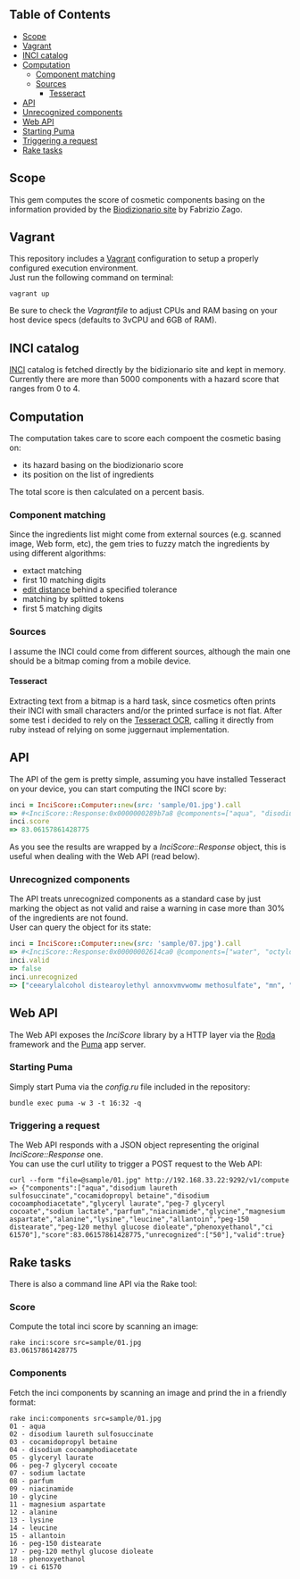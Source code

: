 ## Table of Contents

* [Scope](#scope)
* [Vagrant](#vagrant)
* [INCI catalog](#inci-catalog)
* [Computation](#computation)
  * [Component matching](#component-matching)
  * [Sources](#sources)
    * [Tesseract](#tessract)
* [API](#api)
 * [Unrecognized components](#unrecognized-components)
* [Web API](#web-api)
 * [Starting Puma](#starting-puma)
 * [Triggering a request](#triggering-a-request)
* [Rake tasks](#rake-tasks)

## Scope
This gem computes the score of cosmetic components basing on the information provided by the [Biodizionario site](http://www.biodizionario.it/) by Fabrizio Zago.

## Vagrant
This repository includes a [Vagrant]() configuration to setup a properly configured execution environment.  
Just run the following command on terminal:

```
vagrant up
```

Be sure to check the *Vagrantfile* to adjust CPUs and RAM basing on your host device specs (defaults to 3vCPU and 6GB of RAM).

## INCI catalog
[INCI](https://en.wikipedia.org/wiki/International_Nomenclature_of_Cosmetic_Ingredients) catalog is fetched directly by the bidizionario site and kept in memory.  
Currently there are more than 5000 components with a hazard score that ranges from 0 to 4.

## Computation
The computation takes care to score each compoent the cosmetic basing on:
* its hazard basing on the biodizionario score
* its position on the list of ingredients

The total score is then calculated on a percent basis.

### Component matching
Since the ingredients list might come from external sources (e.g. scanned image, Web form, etc), the gem tries to fuzzy match the ingredients by using different algorithms:
* extact matching
* first 10 matching digits 
* [edit distance](https://en.wikipedia.org/wiki/Levenshtein_distance) behind a specified tolerance
* matching by splitted tokens
* first 5 matching digits

### Sources
I assume the INCI could come from different sources, although the main one should be a bitmap coming from a mobile device.  

#### Tesseract
Extracting text from a bitmap is a hard task, since cosmetics often prints their INCI with small characters and/or the printed surface is not flat. 
After some test i decided to rely on the [Tesseract
OCR](https://github.com/tesseract-ocr/tesseract), calling it directly from ruby instead of relying on some juggernaut implementation.

## API
The API of the gem is pretty simple, assuming you have installed Tesseract on your device, you can start computing the INCI score by:

```ruby
inci = InciScore::Computer::new(src: 'sample/01.jpg').call
=> #<InciScore::Response:0x0000000289b7a8 @components=["aqua", "disodium laureth sulfosuccinate", "cocamidopropyl betaine", "disodium cocoamphodiacetate", "glyceryl laurate", "peg-7 glyceryl cocoate", "sodium lactate", "parfum", "niacinamide", "glycine", "magnesium aspartate", "alanine", "lysine", "leucine", "allantoin", "peg-150 distearate", "peg-120 methyl glucose dioleate", "phenoxyethanol", "ci 61570"], @score=83.06157861428775, @unrecognized=["50"], @valid=true>
inci.score
=> 83.06157861428775
```

As you see the results are wrapped by a *InciScore::Response* object, this is useful when dealing with the Web API (read below).

### Unrecognized components
The API treats unrecognized components as a standard case by just marking the object as not valid and raise a warning in case more than 30% of the ingredients are not found.  
User can query the object for its state:

```ruby
inci = InciScore::Computer::new(src: 'sample/07.jpg').call
=> #<InciScore::Response:0x00000002614ca0 @components=["water", "octyldecanol 1-", "niacin", "linalool", "caprylyl glycol", "animal tissue extract", "parfum"], @score=80.4594069529266, @unrecognized=["ceearylalcohol distearoylethyl annoxvmvwomw methosulfate", "mn", "pighlapunicifouai aceholafruitextract", "camellnasatnaoll f camelinasativaseedoilcameluaslnensls extract camelliasinensisleafextract", "f benzoicacid", "wmnome j hcmnmcgmciirusmedicalimonum", "peel extract lemon peel extract", "j prunusarmeniacakerneloil apricot xmaommanmmamm", "oil suybean oil", "fll 04391213"], @valid=false>
inci.valid
=> false
inci.unrecognized
=> ["ceearylalcohol distearoylethyl annoxvmvwomw methosulfate", "mn", "pighlapunicifouai aceholafruitextract", "f benzoicacid", "wmnome j hcmnmcgmciirusmedicalimonum", "peel extract lemon peel extract", "j prunusarmeniacakerneloil apricot xmaommanmmamm", "oil suybean oil", "fll 04391213"]
```

## Web API
The Web API exposes the *InciScore* library by a HTTP layer via the [Roda](http://roda.jeremyevans.net/) framework and the [Puma](http://puma.io/) app server.

### Starting Puma
Simply start Puma via the *config.ru* file included in the repository:
```
bundle exec puma -w 3 -t 16:32 -q
```

### Triggering a request
The Web API responds with a JSON object representing the original *InciScore::Response* one.  
You can use the curl utility to trigger a POST request to the Web API:
```
curl --form "file=@sample/01.jpg" http://192.168.33.22:9292/v1/compute
=> {"components":["aqua","disodium laureth sulfosuccinate","cocamidopropyl betaine","disodium cocoamphodiacetate","glyceryl laurate","peg-7 glyceryl cocoate","sodium lactate","parfum","niacinamide","glycine","magnesium aspartate","alanine","lysine","leucine","allantoin","peg-150 distearate","peg-120 methyl glucose dioleate","phenoxyethanol","ci 61570"],"score":83.06157861428775,"unrecognized":["50"],"valid":true}
```

## Rake tasks
There is also a command line API via the Rake tool:

### Score
Compute the total inci score by scanning an image:
```
rake inci:score src=sample/01.jpg
83.06157861428775
```

### Components
Fetch the inci components by scanning an image and prind the in a friendly format:
```
rake inci:components src=sample/01.jpg
01 - aqua
02 - disodium laureth sulfosuccinate
03 - cocamidopropyl betaine
04 - disodium cocoamphodiacetate
05 - glyceryl laurate
06 - peg-7 glyceryl cocoate
07 - sodium lactate
08 - parfum
09 - niacinamide
10 - glycine
11 - magnesium aspartate
12 - alanine
13 - lysine
14 - leucine
15 - allantoin
16 - peg-150 distearate
17 - peg-120 methyl glucose dioleate
18 - phenoxyethanol
19 - ci 61570
```
